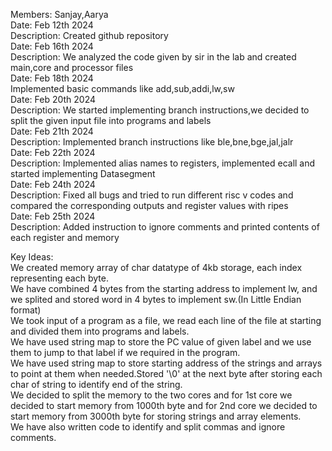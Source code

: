 Members: Sanjay,Aarya <br>
Date: Feb 12th 2024 <br>
Description: Created github repository <br>
Date: Feb 16th 2024 <br>
Description: We analyzed the code given by sir in the lab and created main,core and processor files <br>
Date: Feb 18th 2024 <br>
Implemented basic commands like add,sub,addi,lw,sw <br>
Date: Feb 20th 2024 <br>
Description: We started implementing branch instructions,we decided to split the given input file into programs and labels <br>
Date: Feb 21th 2024 <br>
Description: Implemented branch instructions like ble,bne,bge,jal,jalr <br>
Date: Feb 22th 2024 <br>
Description: Implemented alias names to registers, implemented ecall and started implementing Datasegment <br>
Date: Feb 24th 2024 <br>
Description: Fixed all bugs and tried to run different risc v codes and compared the corresponding outputs and register values with ripes <br>
Date: Feb 25th 2024 <br>
Description: Added instruction to ignore comments and printed contents of each register and memory <br>

Key Ideas: <br>
We created memory array of char datatype of 4kb storage, each index representing each byte. <br>
We have combined 4 bytes from the starting address to implement lw, and we splited and stored word in 4 bytes to implement sw.(In Little Endian format) <br>
We took input of a program as a file, we read each line of the file at starting and divided them into programs and labels. <br>
We have used string map to store the PC value of given label and we use them to jump to that label if we required in the program. <br>
We have used string map to store starting address of the strings and arrays to point at them when needed.Stored '\0' at the next byte after storing each char of string to identify end of the string. <br>
We decided to split the memory to the two cores and for 1st core we decided to start memory from 1000th byte and for 2nd core we decided to start memory from 3000th byte for storing strings and array elements.<br>
We have also written code to identify and split commas and ignore comments. <br>






